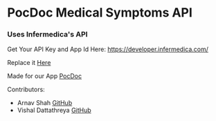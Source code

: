# PocDoc Medical Symptoms API

### Uses Infermedica's API

Get Your API Key and App Id Here: https://developer.infermedica.com/

Replace it [Here](https://github.com/arnavs-0/PocDoc-API/blob/7d29beaa5db76cf7dd7d6b3971a81c8a69c21928/api.py#L56)

Made for our App [PocDoc](https://arnavs-0.github.io/PocDoc-Client/)


Contributors:
- Arnav Shah [GitHub](https://github.com/arnavs-0)
- Vishal Dattathreya [GitHub](https://github.com/cmdvmd)
